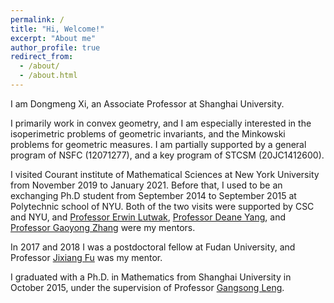 ```yaml
---
permalink: /
title: "Hi, Welcome!"
excerpt: "About me"
author_profile: true
redirect_from: 
  - /about/
  - /about.html
---
```


I am Dongmeng Xi, an Associate Professor at Shanghai University. 

I primarily work in convex geometry, and I am especially interested in the isoperimetric problems of geometric invariants, and the Minkowski problems for geometric measures. I am partially supported by a general program of NSFC (12071277), and a key program of STCSM (20JC1412600).

I visited Courant institute of Mathematical Sciences at New York University from November 2019 to January 2021. Before that, I used to be an exchanging Ph.D student from September 2014 to September 2015 at Polytechnic school of NYU. Both of the two visits were supported by CSC and NYU, and [Professor Erwin Lutwak](https://cims.nyu.edu/people/profiles/LUTWAK_Erwin.html), [Professor Deane Yang](https://cims.nyu.edu/~yangd/), and [Professor Gaoyong Zhang](https://cims.nyu.edu/~gaoyong/) were my mentors. 

In 2017 and 2018 I was a postdoctoral fellow at Fudan University, and  Professor [Jixiang Fu](https://mathscinet.ams.org/mathscinet/search/author.html?mrauthid=616042) was my mentor.  

I graduated with a Ph.D. in Mathematics from Shanghai University in October 2015, under the supervision of  Professor [Gangsong Leng](https://mathscinet.ams.org/mathscinet/search/author.html?mrauthid=323352).



